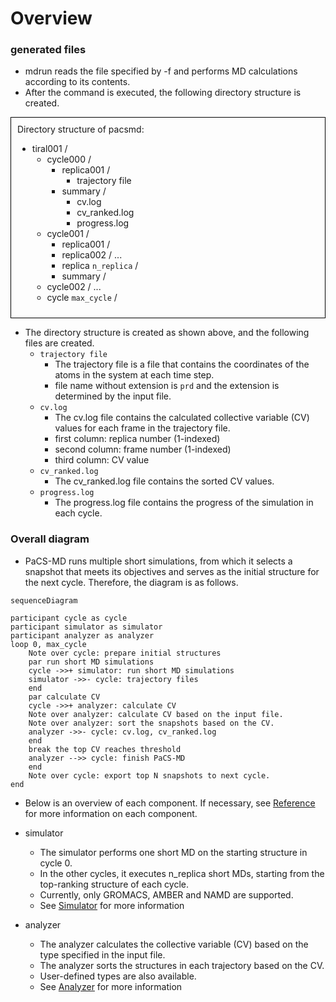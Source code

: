# Overview

### generated files
- mdrun reads the file specified by -f and performs MD calculations according to its contents.
- After the command is executed, the following directory structure is created.
<div style="border: 1px solid black; padding: 10px;">
Directory structure of pacsmd:

- tiral001 /
  - cycle000 /
    - replica001 /
      - trajectory file
    - summary /
      - cv.log
      - cv_ranked.log
      - progress.log
  - cycle001 /
    - replica001 /
    - replica002 /
    ...
    - replica `n_replica` /
    - summary /
  - cycle002 /
  ...
  - cycle `max_cycle` /
</div>
  

- The directory structure is created as shown above, and the following files are created.
  - `trajectory file`
    - The trajectory file is a file that contains the coordinates of the atoms in the system at each time step.
    - file name without extension is `prd` and the extension is determined by the input file.
  - `cv.log`
    - The cv.log file contains the calculated collective variable (CV) values for each frame in the trajectory file.
    - first column: replica number (1-indexed)
    - second column: frame number (1-indexed)
    - third column: CV value
  - `cv_ranked.log`
    - The cv_ranked.log file contains the sorted CV values.
  - `progress.log`
    - The progress.log file contains the progress of the simulation in each cycle.


### Overall diagram
- PaCS-MD runs multiple short simulations, from which it selects a snapshot that meets its objectives and serves as the initial structure for the next cycle. Therefore, the diagram is as follows.

```mermaid
sequenceDiagram

participant cycle as cycle
participant simulator as simulator
participant analyzer as analyzer
loop 0, max_cycle
    Note over cycle: prepare initial structures
    par run short MD simulations
    cycle ->>+ simulator: run short MD simulations
    simulator ->>- cycle: trajectory files
    end
    par calculate CV 
    cycle ->>+ analyzer: calculate CV
    Note over analyzer: calculate CV based on the input file.
    Note over analyzer: sort the snapshots based on the CV.
    analyzer ->>- cycle: cv.log, cv_ranked.log
    end
    break the top CV reaches threshold
    analyzer -->> cycle: finish PaCS-MD
    end
    Note over cycle: export top N snapshots to next cycle.
end
```

- Below is an overview of each component. If necessary, see [Reference](reference.md) for more information on each component.
- simulator
  - The simulator performs one short MD on the starting structure in cycle 0.
  - In the other cycles, it executes n_replica short MDs, starting from the top-ranking structure of each cycle.
  - Currently, only GROMACS, AMBER and NAMD are supported.
  - See [Simulator](simulator.md) for more information

- analyzer
  - The analyzer calculates the collective variable (CV) based on the type specified in the input file.
  - The analyzer sorts the structures in each trajectory based on the CV.
  - User-defined types are also available.
  - See [Analyzer](analyzer.md) for more information
  